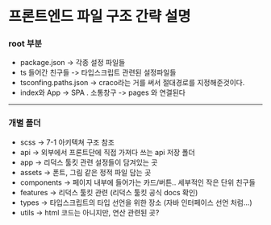 # 프론트엔드 파일 구조 간략 설명

### root 부분

- package.json -> 각종 설정 파일들
- ts 들어간 친구들 -> 타입스크립트 관련된 설정파일들
- tsconfing.paths.json -> craco라는 거를 써서 절대경로를 지정해준것이다.
- index와 App -> SPA . 소통창구 -> pages 와 연결된다

---

### 개별 폴더

- scss -> 7-1 아키텍쳐 구조 참조
- api -> 외부에서 프론트단에 직접 가져다 쓰는 api 저장 폴더
- app -> 리덕스 툴킷 관련 설정들이 담겨있는 곳
- assets -> 폰트, 그림 같은 정적 파일 담는 곳
- components -> 페이지 내부에 들어가는 카드/버튼.. 세부적인 작은 단위 친구들
- features -> 리덕스 툴킷 관련 (리덕스 툴킷 공식 docs 확인)
- types -> 타입스크립트의 타입 선언을 위한 장소 (자바 인터페이스 선언 처럼...)
- utils -> html 코드는 아니지만, 연산 관련된 곳?
